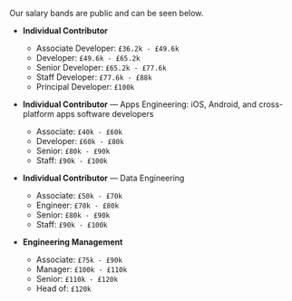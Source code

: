 Our salary bands are public and can be seen below.

* **Individual Contributor**

    *  Associate Developer: `£36.2k - £49.6k` 
    *  Developer: `£49.6k - £65.2k` 
    *  Senior Developer: `£65.2k - £77.6k`
    *  Staff Developer: `£77.6k - £88k`
    *  Principal Developer: `£100k`  


* **Individual Contributor** — Apps Engineering: iOS, Android, and cross-platform apps software developers

    *  Associate: `£40k - £60k` 
    *  Developer: `£60k - £80k` 
    *  Senior: `£80k - £90k`
    *  Staff: `£90k - £100k`  


* **Individual Contributor** — Data Engineering

    *  Associate: `£50k - £70k` 
    *  Engineer: `£70k - £80k` 
    *  Senior: `£80k - £90k`
    *  Staff: `£90k - £100k`


* **Engineering Management**

    *  Associate: `£75k - £90k` 
    *  Manager: `£100k - £110k` 
    *  Senior: `£110k - £120k`
    *  Head of: `£120k`




